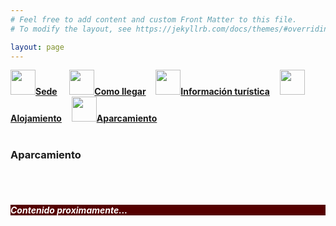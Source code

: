 ```yaml
---
# Feel free to add content and custom Front Matter to this file.
# To modify the layout, see https://jekyllrb.com/docs/themes/#overriding-theme-defaults

layout: page
---
```

<!--
[Sede]({{site.url}}/sede) / [Cómo llegar]({{site.url}}/llegar) / [Información turística]({{site.url}}/turismo) / [Alojamiento]({{site.url}}/alojamiento) / __[Aparcamiento]({{site.url}}/aparcamiento)__ -->

<div class="text-center">
<a href="{{site.url}}/sede"><img src="{{site.url}}/images/IcoSede.jpg" class="img-circle" 	width="40" height="40"><strong>Sede</strong></a> &nbsp;&nbsp;&nbsp;
<a href="{{site.url}}/llegar"><img src="{{site.url}}/images/IcoUbicacion.jpg" class="img-circle" 	width="40" height="40"><strong>Como llegar</strong></a>&nbsp;&nbsp;&nbsp;
<a href="{{site.url}}/turismo"><img src="{{site.url}}/images/IcoTurismo.jpg" class="img-circle" 	width="40" height="40"><strong>Información turística</strong></a>&nbsp;&nbsp;&nbsp;
<a href="{{site.url}}/alojamiento" class=""><img src="{{site.url}}/images/IcoAlojamiento.jpg" class="img-circle" 	width="40" height="40"><strong>Alojamiento</strong></a>&nbsp;&nbsp;&nbsp;
<a href="{{site.url}}/aparcamiento" class=""><img src="{{site.url}}/images/IcoAparcamiento.jpg" class="img-circle" 	width="40" height="40"><strong>Aparcamiento</strong></a>
</div><br>

### __Aparcamiento__


<br><br>
<h5 style="color:white; background-color: #550000;" class="text-center"><i class="far fa-clock mr-3"></i> <b>Contenido proximamente...</b></h5>
 <br><br>

<!--

##### __Parking público Obispo Galarza__
Dirección: Plaza Obispo Galarza, 3. [Mapa](https://goo.gl/maps/2rzG8mFmu1H2)  
Teléfono de reservas: (+34) 927 227 525  
Precio coche/día: 12,45 €  

##### __Parking público Don Manuel__
Dirección: Calle San Justo, 15. [Mapa](https://goo.gl/maps/4K7Er7cFTv32)  
Teléfono de reservas: (+34) 927 625 915  
Precio coche/día: 13,50 €  

##### __Parking Primo de Rivera__
Dirección: Calle General Primo de Rivera, 9. [Mapa](https://goo.gl/maps/7e6FmjLDZyS2)  
Teléfono de reservas: (+34) 927 288 386  
Precio coche/día: 16,20 €  

##### __Parking Cánovas__
Dirección: Avenida de España, 15. [Mapa](https://goo.gl/maps/dGdPKUSJJWr)  
Teléfono de reservas: (+34) 927 216 341  
Precio coche/día: 15 €  

-->
